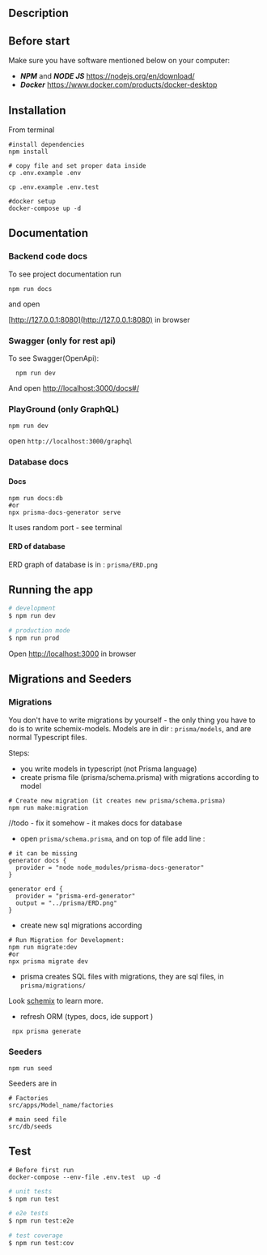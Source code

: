 ## Description

## Before start

Make sure you have software mentioned below on your computer:

* ***NPM*** and ***NODE JS***
  https://nodejs.org/en/download/
* ***Docker***
  https://www.docker.com/products/docker-desktop

## Installation

From terminal

```shell
#install dependencies
npm install

# copy file and set proper data inside
cp .env.example .env

cp .env.example .env.test

#docker setup
docker-compose up -d 
```

## Documentation

### Backend code docs

To see project documentation run

```shell
npm run docs
```

and open

[http://127.0.0.1:8080](http://127.0.0.1:8080) in browser

### Swagger (only for rest api)

To see Swagger(OpenApi):

```shell
  npm run dev
```

And open
[http://localhost:3000/docs#/](http://localhost:3000/docs#/)

### PlayGround (only GraphQL)

```shell
npm run dev 
```

open ``` http://localhost:3000/graphql ```

### Database docs

#### Docs

```shell
npm run docs:db
#or 
npx prisma-docs-generator serve
```

It uses random port - see terminal

#### ERD of database

ERD graph of database is in : ```prisma/ERD.png```

## Running the app

```bash
# development
$ npm run dev

# production mode
$ npm run prod
```

Open [http://localhost:3000](http://localhost:3000) in browser

## Migrations and Seeders

### Migrations

You don't have to write migrations by yourself - the only thing you have to do is to write schemix-models. Models are in
dir : ```prisma/models```, and are normal Typescript files.

Steps:

- you write models in typescript (not Prisma language)
- create prisma file (prisma/schema.prisma) with migrations according to model

```shell
# Create new migration (it creates new prisma/schema.prisma)
npm run make:migration 
```

//todo - fix it somehow - it makes docs for database

- open ```prisma/schema.prisma```, and on top of file add line :

```
# it can be missing
generator docs {
  provider = "node node_modules/prisma-docs-generator"
}

generator erd {
  provider = "prisma-erd-generator"
  output = "../prisma/ERD.png"
}

```

- create new sql migrations according

```shell
# Run Migration for Development:
npm run migrate:dev
#or 
npx prisma migrate dev

```

- prisma creates SQL files with migrations, they are sql files, in ```prisma/migrations/```

Look [schemix](https://github.com/ridafkih/schemix) to learn more.

- refresh ORM (types, docs, ide support )

```shell
 npx prisma generate
```

### Seeders

```shell
npm run seed
```

Seeders are in

```shell
# Factories
src/apps/Model_name/factories

# main seed file
src/db/seeds
```

## Test

```shell
# Before first run
docker-compose --env-file .env.test  up -d
```

```bash
# unit tests
$ npm run test

# e2e tests
$ npm run test:e2e

# test coverage
$ npm run test:cov
```


